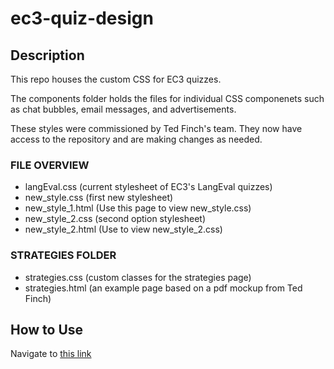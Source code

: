 # ec3-quiz-design

## Description
This repo houses the custom CSS for EC3 quizzes. 

The components folder holds the files for individual CSS componenets such as chat bubbles, email messages, and advertisements. 

These styles were commissioned by Ted Finch's team. They now have access to the repository and are making changes as needed. 

### FILE OVERVIEW

* langEval.css (current stylesheet of EC3's LangEval quizzes)
* new_style.css (first new stylesheet)
* new_style_1.html (Use this page to view new_style.css)
* new_style_2.css (second option stylesheet)
* new_style_2.html (Use to view new_style_2.css)

### STRATEGIES FOLDER

* strategies.css (custom classes for the strategies page)
* strategies.html (an example page based on a pdf mockup from Ted Finch)

## How to Use
Navigate to [this link](https://byuitechops.github.io/ec3-quiz-design/)
